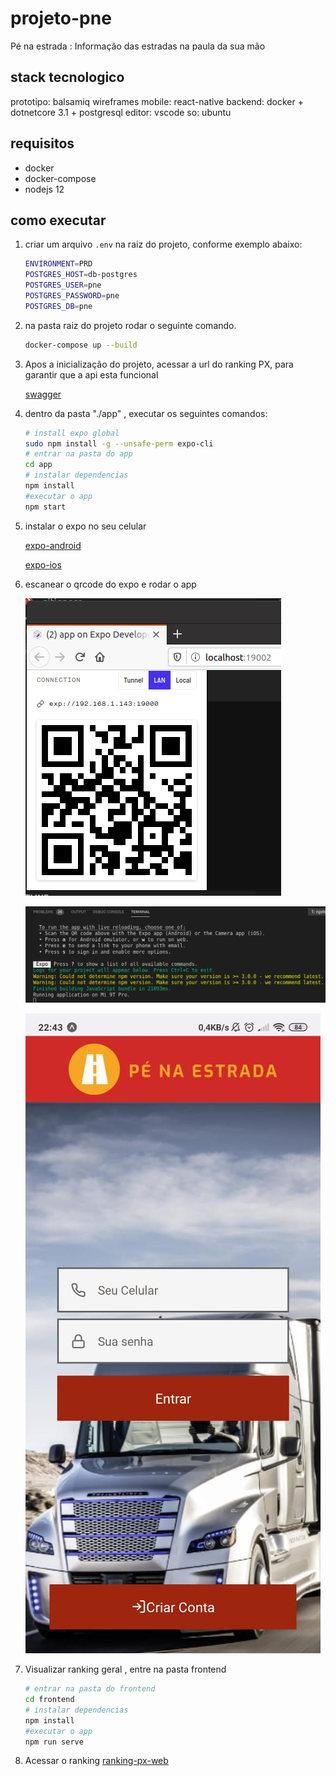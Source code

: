 # projeto-pne

Pé na estrada : Informação das estradas na paula da sua mão

## stack tecnologico

prototipo: balsamiq wireframes
mobile: react-native
backend: docker + dotnetcore 3.1 + postgresql
editor: vscode
so: ubuntu

## requisitos

- docker
- docker-compose
- nodejs 12

## como executar

1. criar um arquivo `.env` na raiz do projeto, conforme exemplo abaixo:

    ```bash
    ENVIRONMENT=PRD
    POSTGRES_HOST=db-postgres
    POSTGRES_USER=pne
    POSTGRES_PASSWORD=pne
    POSTGRES_DB=pne
    ```

2. na pasta raiz do projeto rodar o seguinte comando.

    ```bash
    docker-compose up --build
    ```

3. Apos a inicialização do projeto, acessar a url do ranking PX, para garantir que a api esta funcional

    [swagger](http://localhost:8080/swagger/index.html)

4. dentro da pasta "./app" , executar os seguintes comandos:

    ```bash
    # install expo global
    sudo npm install -g --unsafe-perm expo-cli
    # entrar na pasta do app
    cd app
    # instalar dependencias
    npm install
    #executar o app
    npm start
    ```

5. instalar o expo no seu celular

    [expo-android](https://play.google.com/store/apps/details?id=host.exp.exponent&hl=en)

    [expo-ios](https://apps.apple.com/br/app/expo-client/id982107779)

6. escanear o qrcode do expo e rodar o app

    ![./docs/running.png](./docs/scanear.png)

    ![executando](./docs/running.png)

    ![executando-celular](./docs/running.jpeg)

7. Visualizar ranking geral , entre na pasta frontend

    ```bash
    # entrar na pasta do frontend
    cd frontend
    # instalar dependencias
    npm install
    #executar o app
    npm run serve
    ```

8. Acessar o ranking [ranking-px-web](http://localhost:4000)